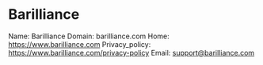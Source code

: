 
# Barilliance

Name: Barilliance
Domain: barilliance.com
Home: https://www.barilliance.com
Privacy_policy: https://www.barilliance.com/privacy-policy
Email: support@barilliance.com
